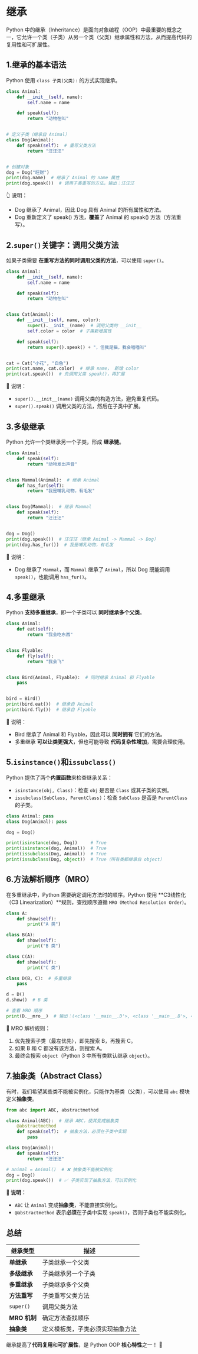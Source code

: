 # 继承

Python 中的继承（Inheritance）是面向对象编程（OOP）中最重要的概念之一，它允许一个类（子类）从另一个类（父类）继承属性和方法，从而提高代码的复用性和可扩展性。

## 1.继承的基本语法

Python 使用 `class 子类(父类):` 的方式实现继承。

```python
class Animal:
    def __init__(self, name):
        self.name = name

    def speak(self):
        return "动物在叫"


# 定义子类（继承自 Animal）
class Dog(Animal):
    def speak(self):  # 重写父类方法
        return "汪汪汪"


# 创建对象
dog = Dog("旺财")
print(dog.name)  # 继承了 Animal 的 name 属性
print(dog.speak())  # 调用子类重写的方法，输出：汪汪汪
```

👆 说明：

- Dog 继承了 Animal，因此 Dog 具有 Animal 的所有属性和方法。
- Dog 重新定义了 speak() 方法，**覆盖**了 Animal 的 speak() 方法（方法重写）。

## 2.`super()`关键字：调用父类方法

如果子类需要 **在重写方法的同时调用父类的方法**，可以使用 `super()`。

```python
class Animal:
    def __init__(self, name):
        self.name = name

    def speak(self):
        return "动物在叫"


class Cat(Animal):
    def __init__(self, name, color):
        super().__init__(name)  # 调用父类的 __init__
        self.color = color  # 子类新增属性

    def speak(self):
        return super().speak() + "，但我是猫，我会喵喵叫"


cat = Cat("小花", "白色")
print(cat.name, cat.color)  # 继承 name， 新增 color
print(cat.speak())  # 先调用父类 speak()，再扩展
```

🔹 说明：

- `super().__init__(name)` 调用父类的构造方法，避免重复代码。
- `super().speak()` 调用父类的方法，然后在子类中扩展。

## 3.多级继承

Python 允许一个类继承另一个子类，形成 **继承链**。

```python
class Animal:
    def speak(self):
        return "动物发出声音"


class Mammal(Animal):  # 继承 Animal
    def has_fur(self):
        return "我是哺乳动物，有毛发"


class Dog(Mammal):  # 继承 Mammal
    def speak(self):
        return "汪汪汪"


dog = Dog()
print(dog.speak())  # 汪汪汪（继承 Animal -> Mammal -> Dog）
print(dog.has_fur())  # 我是哺乳动物，有毛发
```

🔹 说明：

- Dog 继承了 `Mammal`，而 `Mammal` 继承了 `Animal`，所以 Dog 既能调用 `speak()`，也能调用 `has_fur()`。

## 4.多重继承

Python **支持多重继承**，即一个子类可以 **同时继承多个父类**。

```python
class Animal:
    def eat(self):
        return "我会吃东西"


class Flyable:
    def fly(self):
        return "我会飞"


class Bird(Animal, Flyable):  # 同时继承 Animal 和 Flyable
    pass


bird = Bird()
print(bird.eat())  # 继承自 Animal
print(bird.fly())  # 继承自 Flyable
```

🔹 说明：

- Bird 继承了 Animal 和 Flyable，因此可以 **同时拥有** 它们的方法。
- 多重继承 **可以让类更强大**，但也可能导致 **代码复杂性增加**，需要合理使用。

## 5.`isinstance()`和`issubclass()`

Python 提供了两个**内置函数**来检查继承关系：

- `isinstance(obj, Class)`：检查 `obj` 是否是 `Class` 或其子类的实例。
- `issubclass(SubClass, ParentClass)`：检查 `SubClass` 是否是 `ParentClass` 的子类。

```python
class Animal: pass
class Dog(Animal): pass

dog = Dog()

print(isinstance(dog, Dog))     # True
print(isinstance(dog, Animal))  # True
print(issubclass(Dog, Animal))  # True
print(issubclass(Dog, object))  # True（所有类都继承自 object）
```

## 6.方法解析顺序（MRO）

在多重继承中，Python 需要确定调用方法时的顺序。Python 使用 **C3线性化（C3 Linearization）**规则，查找顺序遵循 `MRO（Method Resolution Order）`。

```python
class A:
    def show(self):
        print("A 类")

class B(A):
    def show(self):
        print("B 类")

class C(A):
    def show(self):
        print("C 类")

class D(B, C):  # 多重继承
    pass

d = D()
d.show()  # B 类

# 查看 MRO 顺序
print(D.__mro__)  # 输出：(<class '__main__.D'>, <class '__main__.B'>, <class '__main__.C'>, <class '__main__.A'>, <class 'object'>)
```

🔹 MRO 解析规则：

1. 优先搜索子类（最左优先），即先搜索 B，再搜索 C。
2. 如果 B 和 C 都没有该方法，则搜索 A。
3. 最终会搜索 `object`（Python 3 中所有类默认继承 `object`）。

## 7.抽象类（Abstract Class）

有时，我们希望某些类不能被实例化，只能作为基类（父类），可以使用 `abc` 模块定义**抽象类**。

```python
from abc import ABC, abstractmethod

class Animal(ABC):  # 继承 ABC，使其变成抽象类
    @abstractmethod
    def speak(self):  # 抽象方法，必须在子类中实现
        pass

class Dog(Animal):
    def speak(self):
        return "汪汪汪"

# animal = Animal()  # ❌ 抽象类不能被实例化
dog = Dog()
print(dog.speak())  # ✅ 子类实现了抽象方法，可以实例化
```

**🔹 说明：**

- `ABC` 让 `Animal` 变成**抽象类**，不能直接实例化。
- `@abstractmethod` 表示**必须**在子类中实现 `speak()`，否则子类也不能实例化。

## 总结

| **继承类型** | **描述**                         |
| ------------ | -------------------------------- |
| **单继承**   | 子类继承一个父类                 |
| **多级继承** | 子类继承另一个子类               |
| **多重继承** | 子类继承多个父类                 |
| **方法重写** | 子类重写父类方法                 |
| `super()`    | 调用父类方法                     |
| **MRO 机制** | 确定方法查找顺序                 |
| **抽象类**   | 定义模板类，子类必须实现抽象方法 |

继承提高了**代码复用**和**可扩展性**，是 Python OOP **核心特性**之一！ 🚀
